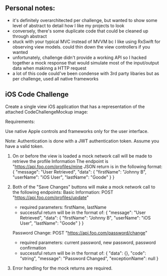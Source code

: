 ## Personal notes:

- it's definitely overarchitected per challenge, but wanted to show some level of abstract to detail how I like my projects to look
- conversely, there's some duplicate code that could be cleaned up through abstract
- stuck with your typical MVC instead of MVVM bc I like using RxSwift for observing view models. could thin down the view controllers if you wanted
- unfortunately, challenge didn't provide a working API so I hacked together a mock response that would simulate most of the input/output data when makinng a HTTP request
- a lot of this code could've been condense with 3rd party libaries but as per challenge, used all native frameworks

## iOS Code Challenge

Create a single view iOS application that has a representation of the attached CodeChallengeMockup image:

Requirements:

Use native Apple controls and frameworks only for the user interface.

Note: Authentication is done with a JWT authentication token. Assume you have a valid token.

1. On or before the view is loaded a mock network call will be made to retrieve the profile Information
    The endpoint is "https://api.foo.com/profiles/mine
    JSON return is in the following format:
    {
        "message": "User Retrieved",
        "data":
        {
            "firstName": "Johnny B",
            "userName": "iOS User",
            "lastName": "Goode"
        }
    }

2. Both of the "Save Changes" buttons will make a mock network call to the following endpoints:
    Basic Information: POST "https://api.foo.com/profiles/update"
    - required parameters: firstName, lastName
    - successful return will be in the format of:
    {
        "message": "User Retrieved",
        "data":
        {
            "firstName": "Johnny B",
            "userName": "iOS User",
            "lastName": "Goode"
        }
    }

    Password Change: POST "https://api.foo.com/password/change"
     - required parameters: current password, new password, password confirmation
     - successful return will be in the format of:
        {
            "data": {},
            "code": "string",
            "message": "Password Changed",
            "exceptionName": null
        }
    
3. Error handling for the mock returns are required.
